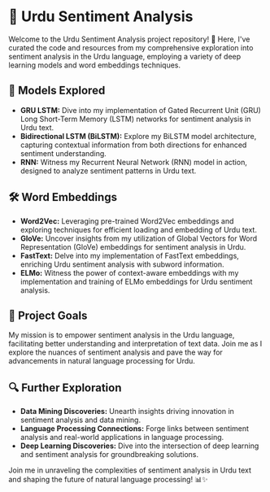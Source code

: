 # 📝 Urdu Sentiment Analysis

Welcome to the Urdu Sentiment Analysis project repository! 🌟 Here, I've curated the code and resources from my comprehensive exploration into sentiment analysis in the Urdu language, employing a variety of deep learning models and word embeddings techniques.

## 🧠 Models Explored

- **GRU LSTM:** Dive into my implementation of Gated Recurrent Unit (GRU) Long Short-Term Memory (LSTM) networks for sentiment analysis in Urdu text.
- **Bidirectional LSTM (BiLSTM):** Explore my BiLSTM model architecture, capturing contextual information from both directions for enhanced sentiment understanding.
- **RNN:** Witness my Recurrent Neural Network (RNN) model in action, designed to analyze sentiment patterns in Urdu text.

## 🛠️ Word Embeddings

- **Word2Vec:** Leveraging pre-trained Word2Vec embeddings and exploring techniques for efficient loading and embedding of Urdu text.
- **GloVe:** Uncover insights from my utilization of Global Vectors for Word Representation (GloVe) embeddings for sentiment analysis in Urdu.
- **FastText:** Delve into my implementation of FastText embeddings, enriching Urdu sentiment analysis with subword information.
- **ELMo:** Witness the power of context-aware embeddings with my implementation and training of ELMo embeddings for Urdu sentiment analysis.

## 🚀 Project Goals

My mission is to empower sentiment analysis in the Urdu language, facilitating better understanding and interpretation of text data. Join me as I explore the nuances of sentiment analysis and pave the way for advancements in natural language processing for Urdu.

## 🔍 Further Exploration

- **Data Mining Discoveries:** Unearth insights driving innovation in sentiment analysis and data mining.
- **Language Processing Connections:** Forge links between sentiment analysis and real-world applications in language processing.
- **Deep Learning Discoveries:** Dive into the intersection of deep learning and sentiment analysis for groundbreaking solutions.

Join me in unraveling the complexities of sentiment analysis in Urdu text and shaping the future of natural language processing! 📊✨
